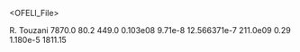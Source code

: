 <?xml version="1.0" encoding="ISO-8859-1" ?>
<OFELI_File>
<info>
   <title>Material data for Iron</title>
   <date></date>
   <author>R. Touzani</author>
</info>
<Material name="Iron">
   <Density>7870.0</Density>
   <ThermalConductivity>80.2</ThermalConductivity>
   <SpecificHeat>449.0</SpecificHeat>
   <ElectricConductivity>0.103e08</ElectricConductivity>
   <ElectricResistivity>9.71e-8</ElectricResistivity>
   <MagneticPermeability>12.566371e-7</MagneticPermeability>
   <YoungModulus>211.0e09</YoungModulus>
   <PoissonRatio>0.29</PoissonRatio>
   <ThermalExpansion>1.180e-5</ThermalExpansion>
   <MeltingTemperature>1811.15</MeltingTemperature>
</Material>
</OFELI_File>
